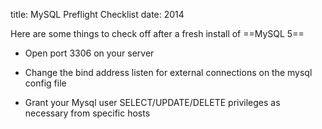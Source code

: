 title: MySQL Preflight Checklist
date: 2014

Here are some things to check off after a fresh install of ==MySQL 5==

* Open port 3306 on your server

* Change the bind address listen for external connections on the mysql config file

* Grant your Mysql user SELECT/UPDATE/DELETE privileges as necessary from specific hosts